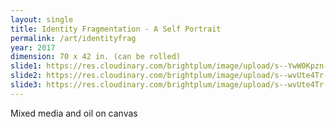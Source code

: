 ```yaml
---
layout: single
title: Identity Fragmentation - A Self Portrait
permalink: /art/identityfrag
year: 2017
dimension: 70 x 42 in. (can be rolled)
slide1: https://res.cloudinary.com/brightplum/image/upload/s--YwW0Kpzn--/q_jpegmini,t_800x1200/v1497221329/ashleyjan/Identity_20Fragmentation_.jpg
slide2: https://res.cloudinary.com/brightplum/image/upload/s--wvUte4Tr--/q_jpegmini,t_cropnorth800x600/v1497221329/ashleyjan/Identity_20Fragmentation_.jpg
slide3: https://res.cloudinary.com/brightplum/image/upload/s--wvUte4Tr--/q_jpegmini,t_cropsouth800x600/v1497221329/ashleyjan/Identity_20Fragmentation_.jpg
---
```


Mixed media and oil on canvas

